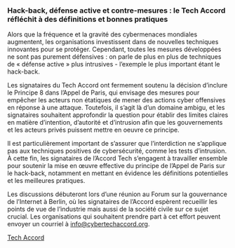 ### Hack-back, défense active et contre-mesures : le Tech Accord réfléchit à des définitions et bonnes pratiques

Alors que la fréquence et la gravité des cybermenaces mondiales augmentent, les organisations investissent dans de nouvelles techniques innovantes pour se protéger. Cependant, toutes les mesures développées ne sont pas purement défensives : on parle de plus en plus de techniques de « défense active » plus intrusives - l’exemple le plus important étant le hack-back.

Les signataires du Tech Accord ont fermement soutenu la décision d’inclure le Principe 8 dans l’Appel de Paris, qui envisage des mesures pour empêcher les acteurs non étatiques de mener des actions cyber offensives en réponse à une attaque. Toutefois, il s’agit là d’un domaine ambigu, et les signataires souhaitent approfondir la question pour établir des limites claires en matière d’intention, d’autorité et d’intrusion afin que les gouvernements et les acteurs privés puissent mettre en oeuvre ce principe.

Il est particulièrement important de s’assurer que l’interdiction ne s’applique pas aux techniques positives de cybersécurité, comme les tests d’intrusion. À cette fin, les signataires de l’Accord Tech s’engagent à travailler ensemble pour soutenir la mise en œuvre effective du principe de l’Appel de Paris sur le hack-back, notamment en mettant en évidence les définitions potentielles et les meilleures pratiques.

Les discussions débuteront lors d’une réunion au Forum sur la gouvernance de l’Internet à Berlin, où les signataires de l’Accord espèrent recueillir les points de vue de l’industrie mais aussi de la société civile sur ce sujet crucial. Les organisations qui souhaitent prendre part à cet effort peuvent envoyer un courriel à info@cybertechaccord.org.

[Tech Accord](https://cybertechaccord.org/)
